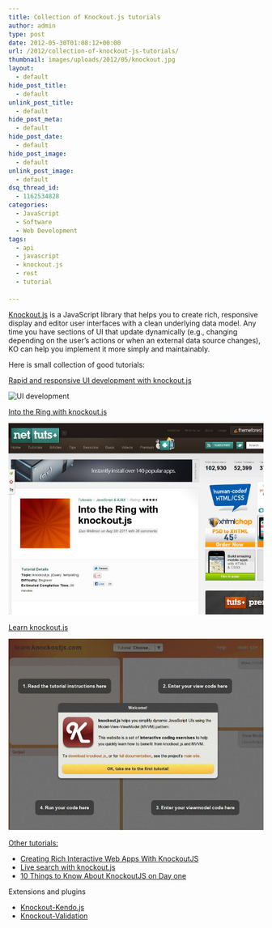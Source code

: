 ```yaml
---
title: Collection of Knockout.js tutorials
author: admin
type: post
date: 2012-05-30T01:08:12+00:00
url: /2012/collection-of-knockout-js-tutorials/
thumbnail: images/uploads/2012/05/knockout.jpg
layout:
  - default
hide_post_title:
  - default
unlink_post_title:
  - default
hide_post_meta:
  - default
hide_post_date:
  - default
hide_post_image:
  - default
unlink_post_image:
  - default
dsq_thread_id:
  - 1162534828
categories:
  - JavaScript
  - Software
  - Web Development
tags:
  - api
  - javascript
  - knockout.js
  - rest
  - tutorial

---
```

[Knockout.js](http://knockoutjs.com/) is a JavaScript library that helps you to create rich, responsive display and editor user interfaces with a clean underlying data model. Any time you have sections of UI that update dynamically (e.g., changing depending on the user’s actions or when an external data source changes), KO can help you implement it more simply and maintainably.

<!--more-->

  
Here is small collection of good tutorials:

[Rapid and responsive UI development with knockout.js](http://www.netmagazine.com/tutorials/rapid-and-responsive-ui-development-knockoutjs)

![UI development](http://www.spidersoft.com.au/wp-content/uploads/2012/05/ss1.jpg "Rapid and responsive UI development with knockout.js") 

[Into the Ring with knockout.js](http://net.tutsplus.com/tutorials/javascript-ajax/into-the-ring-with-knockout-js/)

![into-the-ring](images/uploads/2012/05/into-the-ring.jpg)

<a href="http://learn.knockoutjs.com/" target="_blank">Learn knockout.js<br /> 

![learn knockoutjs](images/uploads/2012/05/learn.png)

Other tutorials:[<br /> ](http://blog.monnet-usa.com/?p=354)

  * [Creating Rich Interactive Web Apps With KnockoutJS](http://blog.monnet-usa.com/?p=354)
  * [Live search with knockout.js](http://opensoul.org/blog/archives/2011/06/23/live-search-with-knockoutjs/)
  * [10 Things to Know About KnockoutJS on Day one](http://www.knockmeout.net/2011/06/10-things-to-know-about-knockoutjs-on.html)

Extensions and plugins

  * [Knockout-Kendo.js](http://rniemeyer.github.com/knockout-kendo/index.html)
  * [Knockout-Validation](http://ericmbarnard.github.com/Knockout-Validation/)